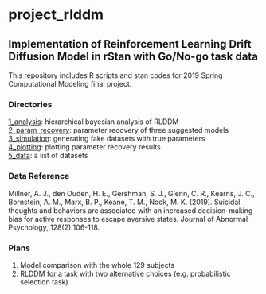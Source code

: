 # project_rlddm

## Implementation of Reinforcement Learning Drift Diffusion Model in rStan with Go/No-go task data

This repository includes R scripts and stan codes for 2019 Spring Computational Modeling final project. <br>

### Directories
[1_analysis](https://github.com/Jihyuncindyhur/project_rlddm/tree/master/1_analysis): hierarchical bayesian analysis of RLDDM <br>
[2_param_recovery](https://github.com/Jihyuncindyhur/project_rlddm/tree/master/2_param_recovery): parameter recovery of three suggested models <br>
[3_simulation](https://github.com/Jihyuncindyhur/project_rlddm/tree/master/3_simulation): generating fake datasets with true parameters <br>
[4_plotting](https://github.com/Jihyuncindyhur/project_rlddm/tree/master/4_plotting): plotting parameter recovery results <br>
[5_data](https://github.com/Jihyuncindyhur/project_rlddm/tree/master/4_plotting): a list of datasets

### Data Reference

Millner, A. J., den Ouden, H. E., Gershman, S. J., Glenn, C. R., Kearns, J. C., Bornstein, A. M., Marx, B. P., Keane, T. M., Nock, M. K. (2019). Suicidal thoughts and behaviors are associated with an increased decision-making bias for active responses to escape aversive states. Journal of Abnormal Psychology, 128(2):106-118.


### Plans
1. Model comparison with the whole 129 subjects
2. RLDDM for a task with two alternative choices (e.g. probabilistic selection task) 
